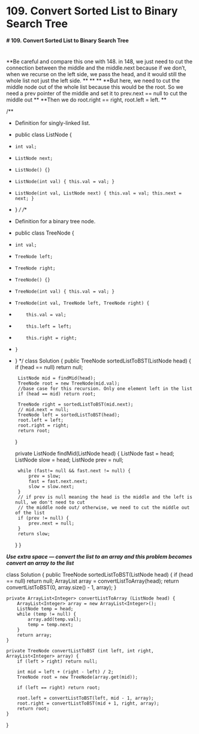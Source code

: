 # 109. Convert Sorted List to Binary Search Tree

**# 109. Convert Sorted List to Binary Search Tree**
# 

**Be careful and compare this one with 148. in 148, we just need to cut the connection between the middle and the middle.next because if we don’t, when we recurse on the left side, we pass the head, and it would still the whole list not just the left side. **
**
**
**But here, we need to cut the middle node out of the whole list because this would be the root. So we need a prev pointer of the middle and set it to prev.next == null to cut the middle out **
**Then we do root.right == right, root.left = left. **

/**
 * Definition for singly-linked list.
 * public class ListNode {
 *     int val;
 *     ListNode next;
 *     ListNode() {}
 *     ListNode(int val) { this.val = val; }
 *     ListNode(int val, ListNode next) { this.val = val; this.next = next; }
 * }
 */
/**
 * Definition for a binary tree node.
 * public class TreeNode {
 *     int val;
 *     TreeNode left;
 *     TreeNode right;
 *     TreeNode() {}
 *     TreeNode(int val) { this.val = val; }
 *     TreeNode(int val, TreeNode left, TreeNode right) {
 *         this.val = val;
 *         this.left = left;
 *         this.right = right;
 *     }
 * }
 */
class Solution {
    public TreeNode sortedListToBST(ListNode head) {
        if (head == null) return null;
        
        ListNode mid = findMid(head);
        TreeNode root = new TreeNode(mid.val);
        //base case for this recursion. Only one element left in the list
        if (head == mid) return root;
        
        TreeNode right = sortedListToBST(mid.next);
        // mid.next = null;
        TreeNode left = sortedListToBST(head);
        root.left = left;
        root.right = right;
        return root;
    }
    
    private ListNode findMid(ListNode head) {
        ListNode fast = head;
        ListNode slow = head;
        ListNode prev = null;
        
        while (fast!= null && fast.next != null) {
            prev = slow;
            fast = fast.next.next;
            slow = slow.next;
        }  
        // if prev is null meaning the head is the middle and the left is null, we don't need to cut 
        // the middle node out/ otherwise, we need to cut the middle out of the list
        if (prev != null) {
            prev.next = null;
        }
        return slow;
    }
}

**_Use extra space — convert the list to an array and this problem becomes convert an array to the list_**

class Solution {
    public TreeNode sortedListToBST(ListNode head) {
        if (head == null) return null;
        ArrayList<Integer> array = convertListToArray(head);
        return convertListToBST(0, array.size() - 1, array);
    }
    
    private ArrayList<Integer> convertListToArray (ListNode head) {
        ArrayList<Integer> array = new ArrayList<Integer>();
        ListNode temp = head;
        while (temp != null) {
            array.add(temp.val);
            temp = temp.next;
        }
        return array;
    }
    
    private TreeNode convertListToBST (int left, int right, ArrayList<Integer> array) {
        if (left > right) return null;
        
        int mid = left + (right - left) / 2;
        TreeNode root = new TreeNode(array.get(mid));
        
        if (left == right) return root;
        
        root.left = convertListToBST(left, mid - 1, array);
        root.right = convertListToBST(mid + 1, right, array);
        return root;
    }
}

